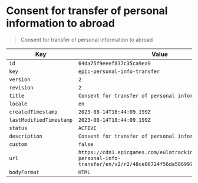 # Consent for transfer of personal information to abroad

> Consent for transfer of personal information to abroad

| Key | Value |
| --- | ----- |
| `id` | `64da75f9eeef837c35ca9ea9` |
| `key` | `epic-personal-info-transfer` |
| `version` | `2` |
| `revision` | `2` |
| `title` | `Consent for transfer of personal information to abroad` |
| `locale` | `en` |
| `createdTimestamp` | `2023-08-14T18:44:09.199Z` |
| `lastModifiedTimestamp` | `2023-08-14T18:44:09.199Z` |
| `status` | `ACTIVE` |
| `description` | `Consent for transfer of personal information to abroad` |
| `custom` | `false` |
| `url` | `https://cdn1.epicgames.com/eulatracking-download/epic-personal-info-transfer/en/v2/r2/48ce06724f56da58699712dd71db4089.pdf` |
| `bodyFormat` | `HTML` |
